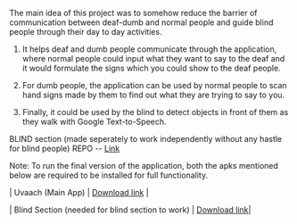 The main idea of this project was to somehow reduce the barrier of communication between deaf-dumb and normal people and guide blind people through their day to day activities.

1. It helps deaf and dumb people communicate through the application, where normal people could input what they want to say to the deaf and it would formulate the signs which you could show to the deaf people.

2. For dumb people, the application can be used by normal people to scan hand signs made by them to find out what they are trying to say to you.

3. Finally, it could be used by the blind to detect objects in front of them as they walk with Google Text-to-Speech.

BLIND section (made seperately to work independently without any hastle for blind people) REPO -- [Link](https://github.com/DushyantSengupta/_Blind_)

Note:
To run the final version of the application, both the apks mentioned below are required to be installed for full functionality.

| Uvaach (Main App) | [Download link](https://drive.google.com/file/d/1LmyqCtwk_IGmrxBAbvHK_HdtXUWiYRi1/view?usp=sharing) |

| Blind Section (needed for blind section to work) | [Download link](https://drive.google.com/file/d/1o7bYhfoXy86LMf42NcuFOVU8pWUT_Wzw/view?usp=sharing)|

